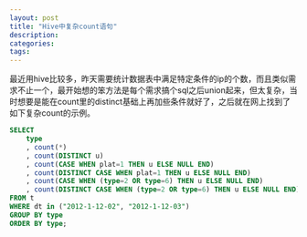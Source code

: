```yaml
---
layout: post
title: "Hive中复杂count语句"
description: 
categories:
tags: 
---
```


最近用hive比较多，昨天需要统计数据表中满足特定条件的ip的个数，而且类似需求不止一个，最开始想的笨方法是每个需求搞个sql之后union起来，但太复杂，当时想要是能在count里的distinct基础上再加些条件就好了，之后就在网上找到了如下复杂count的示例。

```sql
SELECT
    type
    , count(*)
    , count(DISTINCT u)
    , count(CASE WHEN plat=1 THEN u ELSE NULL END)
    , count(DISTINCT CASE WHEN plat=1 THEN u ELSE NULL END)
    , count(CASE WHEN (type=2 OR type=6) THEN u ELSE NULL END)
    , count(DISTINCT CASE WHEN (type=2 OR type=6) THEN u ELSE NULL END)
FROM t
WHERE dt in ("2012-1-12-02", "2012-1-12-03")
GROUP BY type
ORDER BY type;
```
